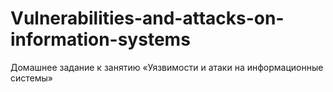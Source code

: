 # Vulnerabilities-and-attacks-on-information-systems
Домашнее задание к занятию «Уязвимости и атаки на информационные системы»
